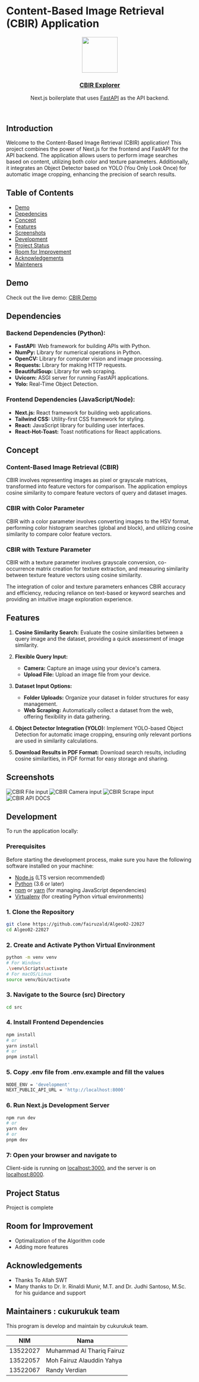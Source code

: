 # Content-Based Image Retrieval (CBIR) Application

<p align="center">
  <a href="https://algeo02-22027.vercel.app">
    <img src="https://res.cloudinary.com/dkyq76c5w/image/upload/v1699860331/cuk-removebg-preview_y357nd.png" height="96">
    <h3 align="center">CBIR Explorer</h3>
  </a>
</p>

<p align="center">Next.js boilerplate that uses <a href="https://fastapi.tiangolo.com/">FastAPI</a> as the API backend.</p>

<br/>

## Introduction

Welcome to the Content-Based Image Retrieval (CBIR) application! This project combines the power of Next.js for the frontend and FastAPI for the API backend. The application allows users to perform image searches based on content, utilizing both color and texture parameters. Additionally, it integrates an Object Detector based on YOLO (You Only Look Once) for automatic image cropping, enhancing the precision of search results.

## Table of Contents

- [Demo](#demo)
- [Depedencies](#depedencies)
- [Concept](#concept)
- [Features](#features)
- [Screenshots](#screenshots)
- [Development](#development)
- [Project Status](#project-status)
- [Room for Improvement](#room-for-improvement)
- [Acknowledgements](#acknowledgements)
- [Mainteners](#mainteners)

## Demo

Check out the live demo: [CBIR Demo](https://algeo02-22027.vercel.app/)

## Dependencies

### Backend Dependencies (Python):

- **FastAPI:** Web framework for building APIs with Python.
- **NumPy:** Library for numerical operations in Python.
- **OpenCV:** Library for computer vision and image processing.
- **Requests:** Library for making HTTP requests.
- **BeautifulSoup:** Library for web scraping.
- **Uvicorn:** ASGI server for running FastAPI applications.
- **Yolo:** Real-Time Object Detection.

### Frontend Dependencies (JavaScript/Node):

- **Next.js:** React framework for building web applications.
- **Tailwind CSS:** Utility-first CSS framework for styling.
- **React:** JavaScript library for building user interfaces.
- **React-Hot-Toast:** Toast notifications for React applications.

## Concept

### Content-Based Image Retrieval (CBIR)

CBIR involves representing images as pixel or grayscale matrices, transformed into feature vectors for comparison. The application employs cosine similarity to compare feature vectors of query and dataset images.

### CBIR with Color Parameter

CBIR with a color parameter involves converting images to the HSV format, performing color histogram searches (global and block), and utilizing cosine similarity to compare color feature vectors.

### CBIR with Texture Parameter

CBIR with a texture parameter involves grayscale conversion, co-occurrence matrix creation for texture extraction, and measuring similarity between texture feature vectors using cosine similarity.

The integration of color and texture parameters enhances CBIR accuracy and efficiency, reducing reliance on text-based or keyword searches and providing an intuitive image exploration experience.

## Features

1. **Cosine Similarity Search:**
   Evaluate the cosine similarities between a query image and the dataset, providing a quick assessment of image similarity.

2. **Flexible Query Input:**

   - **Camera:** Capture an image using your device's camera.
   - **Upload File:** Upload an image file from your device.

3. **Dataset Input Options:**

   - **Folder Uploads:** Organize your dataset in folder structures for easy management.
   - **Web Scraping:** Automatically collect a dataset from the web, offering flexibility in data gathering.

4. **Object Detector Integration (YOLO):**
   Implement YOLO-based Object Detection for automatic image cropping, ensuring only relevant portions are used in similarity calculations.

5. **Download Results in PDF Format:**
   Download search results, including cosine similarities, in PDF format for easy storage and sharing.

## Screenshots

![CBIR File input](./cbir-file-file.jpg)
![CBIR Camera input](./cbir-camera.jpg)
![CBIR Scrape input](./cbir-scrape.jpg)
![CBIR API DOCS](./api-docs.jpg)

## Development

To run the application locally:

### Prerequisites

Before starting the development process, make sure you have the following software installed on your machine:

- [Node.js](https://nodejs.org/) (LTS version recommended)
- [Python](https://www.python.org/) (3.6 or later)
- [npm](https://www.npmjs.com/) or [yarn](https://yarnpkg.com/) (for managing JavaScript dependencies)
- [Virtualenv](https://virtualenv.pypa.io/) (for creating Python virtual environments)

### 1. Clone the Repository

```bash
git clone https://github.com/fairuzald/Algeo02-22027
cd Algeo02-22027
```

### 2. Create and Activate Python Virtual Environment

```bash
python -m venv venv
# For Windows
.\venv\Scripts\activate
# For macOS/Linux
source venv/bin/activate
```

### 3. Navigate to the Source (src) Directory

```bash
cd src

```

### 4. Install Frontend Dependencies

```bash
npm install
# or
yarn install
# or
pnpm install
```

### 5. Copy .env file from .env.example and fill the values

```bash
NODE_ENV = 'development'
NEXT_PUBLIC_API_URL = 'http://localhost:8000'
```

### 6. Run Next.js Development Server

```bash
npm run dev
# or
yarn dev
# or
pnpm dev
```

### 7: Open your browser and navigate to

Client-side is running on [localhost:3000](http://localhost:3000), and the server is on [localhost:8000](http://localhost:8000).

## Project Status

Project is complete

## Room for Improvement

- Optimalization of the Algorithm code
- Adding more features

## Acknowledgements

- Thanks To Allah SWT
- Many thanks to Dr. Ir. Rinaldi Munir, M.T. and Dr. Judhi Santoso, M.Sc. for his guidance and support

## Maintainers : cukurukuk team

This program is develop and maintain by cukurukuk team.

| NIM      | Nama                      |
| -------- | ------------------------- |
| 13522027 | Muhammad Al Thariq Fairuz |
| 13522057 | Moh Fairuz Alauddin Yahya |
| 13522067 | Randy Verdian             |
